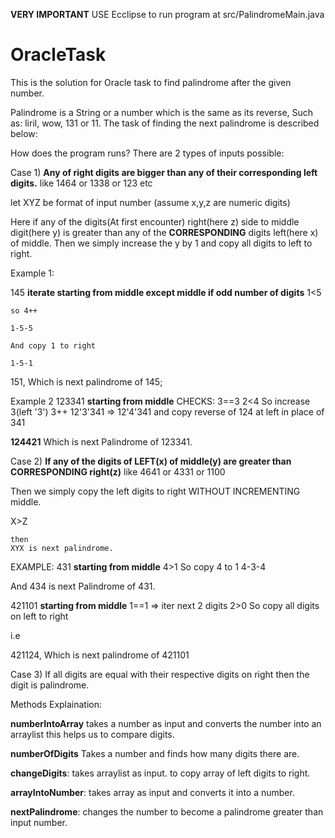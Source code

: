 **VERY IMPORTANT** USE Ecclipse to run program at src/PalindromeMain.java


# OracleTask
This is the solution for Oracle task to find palindrome after the given number.

Palindrome is a String or a number which is the same as its reverse, Such as: liril, wow, 131 or 11. The task of finding the next palindrome is described below:

How does the program runs?
There are 2 types of inputs possible:

Case 1)
**Any of right digits are bigger than any of their corresponding left digits.**
like 1464 or 1338 or 123 etc

let XYZ be format of input number (assume x,y,z are numeric digits)


Here if any of the digits(At first encounter) right(here z) side to middle digit(here y) is greater than any of the **CORRESPONDING** digits left(here x) of middle. Then we simply increase the y by 1 and copy all digits to left to right.

Example 1:

145
    **iterate starting from middle except middle if odd number of digits**
    1<5

    so 4++

    1-5-5

    And copy 1 to right

    1-5-1

151, Which is next palindrome of 145;

Example 2
123341
    **starting from middle**
    CHECKS:
       3==3
       2<4
    So increase 3(left '3')
       3++
       12'3'341 => 12'4'341
    and copy reverse of 124 at left in place of 341

   **124421** Which is next Palindrome of 123341.

Case 2)
**If any of the digits of LEFT(x) of middle(y) are greater than CORRESPONDING right(z)**
like 4641 or 4331 or 1100 

Then we simply copy the left digits to right WITHOUT INCREMENTING middle.

X>Z

    then
    XYX is next palindrome.

EXAMPLE:
431
    **starting from middle**
    4>1
    So copy 4 to 1 
    4-3-4

And 434 is next Palindrome of 431.

421101
    **starting from middle**
  1==1 => iter next 2 digits
  2>0 
So copy all digits on left to right

i.e

421124, Which is next palindrome of 421101

Case 3)
If all digits are equal with their respective digits on right then the digit is palindrome.


Methods Explaination:

**numberIntoArray** takes a number as input and converts the number into an arraylist this helps us to compare digits.

**numberOfDigits** Takes a number and finds how many digits there are.

**changeDigits**: takes arraylist as input. to copy array of left digits to right.

**arrayIntoNumber**: takes array as input and converts it into a number.
  
**nextPalindrome**: changes the number to become a palindrome greater than input number.


